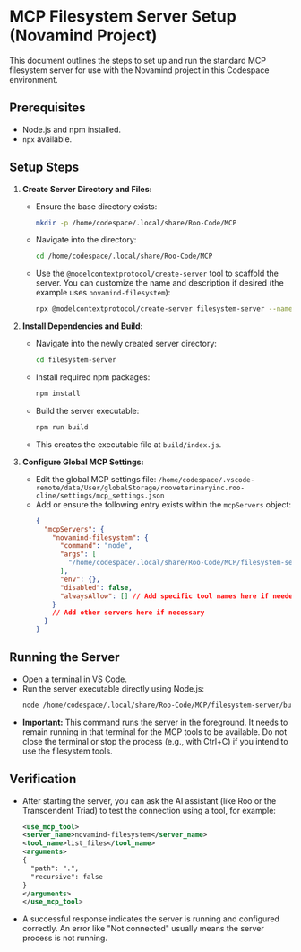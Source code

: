 # MCP Filesystem Server Setup (Novamind Project)

This document outlines the steps to set up and run the standard MCP filesystem server for use with the Novamind project in this Codespace environment.

## Prerequisites

*   Node.js and npm installed.
*   `npx` available.

## Setup Steps

1.  **Create Server Directory and Files:**
    *   Ensure the base directory exists:
        ```bash
        mkdir -p /home/codespace/.local/share/Roo-Code/MCP
        ```
    *   Navigate into the directory:
        ```bash
        cd /home/codespace/.local/share/Roo-Code/MCP
        ```
    *   Use the `@modelcontextprotocol/create-server` tool to scaffold the server. You can customize the name and description if desired (the example uses `novamind-filesystem`):
        ```bash
        npx @modelcontextprotocol/create-server filesystem-server --name novamind-filesystem --description "Filesystem server for Novamind"
        ```

2.  **Install Dependencies and Build:**
    *   Navigate into the newly created server directory:
        ```bash
        cd filesystem-server
        ```
    *   Install required npm packages:
        ```bash
        npm install
        ```
    *   Build the server executable:
        ```bash
        npm run build
        ```
    *   This creates the executable file at `build/index.js`.

3.  **Configure Global MCP Settings:**
    *   Edit the global MCP settings file: `/home/codespace/.vscode-remote/data/User/globalStorage/rooveterinaryinc.roo-cline/settings/mcp_settings.json`
    *   Add or ensure the following entry exists within the `mcpServers` object:
        ```json
        {
          "mcpServers": {
            "novamind-filesystem": {
              "command": "node",
              "args": [
                "/home/codespace/.local/share/Roo-Code/MCP/filesystem-server/build/index.js"
              ],
              "env": {},
              "disabled": false,
              "alwaysAllow": [] // Add specific tool names here if needed, e.g., ["list_files", "read_file"]
            }
            // Add other servers here if necessary
          }
        }
        ```

## Running the Server

*   Open a terminal in VS Code.
*   Run the server executable directly using Node.js:
    ```bash
    node /home/codespace/.local/share/Roo-Code/MCP/filesystem-server/build/index.js
    ```
*   **Important:** This command runs the server in the foreground. It needs to remain running in that terminal for the MCP tools to be available. Do not close the terminal or stop the process (e.g., with Ctrl+C) if you intend to use the filesystem tools.

## Verification

*   After starting the server, you can ask the AI assistant (like Roo or the Transcendent Triad) to test the connection using a tool, for example:
    ```xml
    <use_mcp_tool>
    <server_name>novamind-filesystem</server_name>
    <tool_name>list_files</tool_name>
    <arguments>
    {
      "path": ".",
      "recursive": false
    }
    </arguments>
    </use_mcp_tool>
    ```
*   A successful response indicates the server is running and configured correctly. An error like "Not connected" usually means the server process is not running.